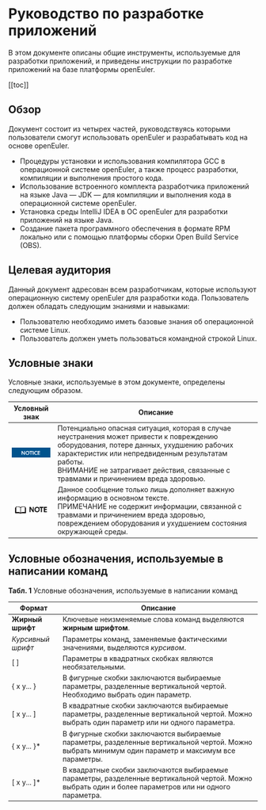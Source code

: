 # Руководство по разработке приложений

В этом документе описаны общие инструменты, используемые для разработки приложений, и приведены инструкции по разработке приложений на базе платформы openEuler.

\[\[toc]]

## Обзор

Документ состоит из четырех частей, руководствуясь которыми пользователи смогут использовать openEuler и разрабатывать код на основе openEuler.

- Процедуры установки и использования компилятора GCC в операционной системе openEuler, а также процесс разработки, компиляции и выполнения простого кода.
- Использование встроенного комплекта разработчика приложений на языке Java — JDK — для компиляции и выполнения кода в операционной системе openEuler.
- Установка среды IntelliJ IDEA в ОС openEuler для разработки приложений на языке Java.
- Создание пакета программного обеспечения в формате RPM локально или с помощью платформы сборки Open Build Service (OBS).

## Целевая аудитория

Данный документ адресован всем разработчикам, которые используют операционную систему openEuler для разработки кода. Пользователь должен обладать следующим знаниями и навыками:

- Пользователю необходимо иметь базовые знания об операционной системе Linux.
- Пользователь должен уметь пользоваться командной строкой Linux.

## Условные знаки

Условные знаки, используемые в этом документе, определены следующим образом.



| Условный знак                             | Описание                                                     |
| ----------------------------------------- | ------------------------------------------------------------ |
| ![](./figures/en-us_image_0229243712.png) | Потенциально опасная ситуация, которая в случае неустранения может привести к повреждению оборудования, потере данных, ухудшению рабочих характеристик или непредвиденным результатам работы.<br/>ВНИМАНИЕ не затрагивает действия, связанные с травмами и причинением вреда здоровью. |
| ![](./figures/en-us_image_0229243671.png) | Данное сообщение только лишь дополняет важную информацию в основном тексте.<br />ПРИМЕЧАНИЕ не содержит информации, связанной с травмами и причинением вреда здоровью, повреждением оборудования и ухудшением состояния окружающей среды. |

 

## Условные обозначения, используемые в написании команд

**Табл. 1** Условные обозначения, используемые в написании команд

| Формат            | Описание                                                     |
| ----------------- | ------------------------------------------------------------ |
| **Жирный шрифт**  | Ключевые неизменяемые слова команд выделяются **жирным шрифтом**. |
| *Курсивный шрифт* | Параметры команд, заменяемые фактическими значениями, выделяются *курсивом*. |
| \[ ]              | Параметры в квадратных скобках являются необязательными.     |
| { x y... }        | В фигурные скобки заключаются выбираемые параметры, разделенные вертикальной чертой. Необходимо выбрать один параметр. |
| \[ x y... ]       | В квадратные скобки заключаются выбираемые параметры, разделенные вертикальной чертой. Можно выбрать один параметр или ни одного параметра. |
| { x y... }*       | В фигурные скобки заключаются выбираемые параметры, разделенные вертикальной чертой. Можно выбрать минимум один параметр и максимум все параметры. |
| \[ x y... ]*      | В квадратные скобки заключаются выбираемые параметры, разделенные вертикальной чертой. Можно выбрать один и более параметров или ни одного параметра. |






